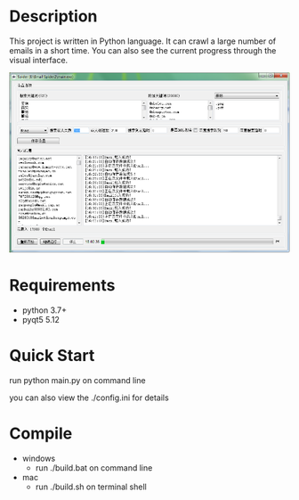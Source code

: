 # Description
This project is written in Python language. It can crawl a large number of emails in a short time. You can also see the current progress through the visual interface.

![screenshot-1](https://github.com/pipibear/email-spider/blob/master/qss/screenshot.png)

# Requirements
- python 3.7+
- pyqt5 5.12

# Quick Start
run python main.py on command line

you can also view the ./config.ini for details

# Compile
- windows
  - run ./build.bat on command line
- mac
  - run ./build.sh on terminal shell
  
  
